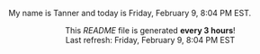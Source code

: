 My name is Tanner and today is Friday, February 9, 8:04 PM EST.

<p align="center">This <i>README</i> file is generated <b>every 3 hours</b>!</br>Last refresh: Friday, February 9, 8:04 PM EST<br /></p>
